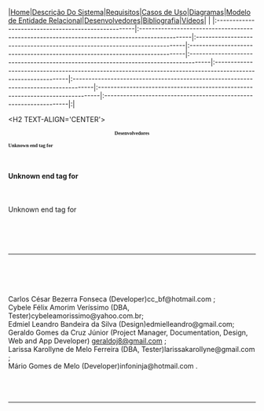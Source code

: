 |<a href='http://code.google.com/p/chefftoga'>Home</a>|<a href='http://code.google.com/p/chefftoga/wiki/DescricaoDoProjeto'>Descrição Do Sistema</a>|<a href='http://code.google.com/p/chefftoga/wiki/Requisitos'>Requisitos</a>|<a href='http://code.google.com/p/chefftoga/wiki/CasosDeUso'>Casos de Uso</a>|<a href='http://code.google.com/p/chefftoga/wiki/DiagramasDeCasosDeUso'>Diagramas</a>|<a href='http://code.google.com/p/chefftoga/wiki/ModeloDeEntidadeRelacional'>Modelo de Entidade Relacional</a>|<a href='http://code.google.com/p/chefftoga/wiki/Desenvolvedores'>Desenvolvedores</a>|<a href='http://code.google.com/p/chefftoga/wiki/Bibliografia'>Bibliografia</a>|<a href='http://code.google.com/p/chefftoga/wiki/video'>Vídeos</a>| |
|:----------------------------------------------------|:----------------------------------------------------------------------------------------------|:--------------------------------------------------------------------------|:----------------------------------------------------------------------------|:------------------------------------------------------------------------------------|:-------------------------------------------------------------------------------------------------------------|:------------------------------------------------------------------------------------|:------------------------------------------------------------------------------|:------------------------------------------------------------------|:|





&lt;H2 TEXT-ALIGN='CENTER'&gt;

<b>

<FONT FACE="TIMES" SIZE="1">

<p align='center'>Desenvolvedores</p>

Unknown end tag for </font>

<br>
<br>
Unknown end tag for </b><br>
<br>
<br>
<br>
Unknown end tag for </H2><br>
<br>
<br>
<br>
<br>
<hr><br>
<br>
<br>
<br>
Carlos César Bezerra Fonseca (Developer)cc_bf@hotmail.com ;<br>
Cybele Félix Amorim Veríssimo (DBA, Tester)cybeleamorissimo@yahoo.com.br;<br>
Edmiel Leandro Bandeira da Silva (Design)edmielleandro@gmail.com;<br>
Geraldo Gomes da Cruz Júnior (Project Manager, Documentation, Design, Web and App Developer) <a href='geraldoj8@gmail.com'>geraldoj8@gmail.com</a> ;<br>
Larissa Karollyne de Melo Ferreira (DBA, Tester)larissakarollyne@gmail.com ;<br>
Mário Gomes de Melo (Developer)infoninja@hotmail.com .<br>
<br>
<br>
<br>
<hr><br>
<br>
<br>
<br>
<p align='center'><img src='https://lh5.googleusercontent.com/-Rxy54IMXs2c/T-XrA2KgPvI/AAAAAAAAAHw/TLQGVqotUUE/s640/equipe%2520chefftoga.png' alt='' align='middle' title='' />